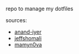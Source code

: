 repo to manage my dotfiles

sources:
- [anand-iyer](https://www.anand-iyer.com/blog/2018/a-simpler-way-to-manage-your-dotfiles.html)
- [jeffshomali](https://dev.to/jeffshomali/how-to-backup-sync-all-of-your-dotfiles-with-github-e1c)
- [mamyn0va](https://mamyn0va.github.io/2018/10/19/how-i-backup-my-dotfiles-and-apps)
